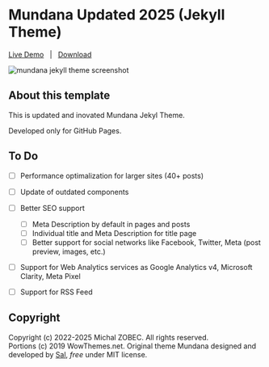 # Mundana Updated 2025 (Jekyll Theme)

[Live Demo](https://mundana-theme-jekyll-2025.zobecdevtest.cz/) &nbsp; | &nbsp; 
[Download](https://github.com/michalzobec/mundana-theme-jekyll-2025/archive/master.zip)

![mundana jekyll theme screenshot](assets/images/screenshot.jpg)

## About this template

This is updated and inovated Mundana Jekyl Theme.

Developed only for GitHub Pages.

## To Do

- [ ] Performance optimalization for larger sites (40+ posts)
- [ ] Update of outdated components
- [ ] Better SEO support
   - [ ] Meta Description by default in pages and posts
   - [ ] Individual title and Meta Description for title page
   - [ ] Better support for social networks like Facebook, Twitter, Meta (post preview, images, etc.)
- [ ] Support for Web Analytics services as Google Analytics v4, Microsoft Clarity, Meta Pixel
- [ ] Support for RSS Feed


<!-- ### Documentation -->

<!-- [How to install & use](https://bootstrapstarter.com/bootstrap-templates/mundana-theme-jekyll/) -->

## Copyright

Copyright (c) 2022-2025 Michal ZOBEC. All rights reserved.  
Portions (c) 2019 WowThemes.net. Original theme Mundana designed and developed by [Sal](https://www.wowthemes.net), *free* under MIT license. 

